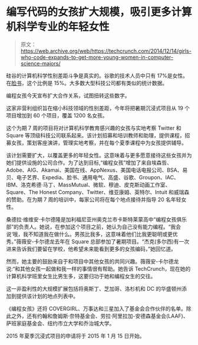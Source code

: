 # 编写代码的女孩扩大规模，吸引更多计算机科学专业的年轻女性 

> 原文：<https://web.archive.org/web/https://techcrunch.com/2014/12/14/girls-who-code-expands-to-get-more-young-women-in-computer-science-majors/>

硅谷的计算机科学性别差距斗争是真实的。谷歌的技术人员中只有 17%是女性。在[脸书](https://web.archive.org/web/20221210063523/http://newsroom.fb.com/news/2014/06/building-a-more-diverse-facebook/)，这个比例是 15%。大多数大型科技公司都有类似的统计数据。

编程女孩今天宣布扩大合作关系，试图扭转这些数字。

这家非营利组织旨在缩小科技领域的性别差距，今年将把暑期沉浸式项目从 19 个项目增加到 60 个项目，覆盖 1200 名女孩。

这个为期 7 周的项目将对计算机科学教育感兴趣的女孩与实地考察 Twitter 和 Square 等顶级科技公司联系起来。该计划招募和培训教师和助理，提供课程，招募女孩，策划客座演讲，管理实地考察，并在每个夏季课程中为女孩提供辅导。

该计划需要扩大，以覆盖更多的年轻女性。这意味着与更多愿意接待这些女孩并为她们提供设施的公司合作。为了达到目标,“编程女孩”增加了来自埃森哲、Adobe、AIG、Akamai、美国在线、AppNexus、美国电话电报公司、BSA、易贝、电子艺界、Expedia、脸书、通用电气、高盛、谷歌、Groupon、IAC、IBM、洛克希德·马丁、MassMutual、微软、穆迪、皮克斯动画工作室、Square、The Honest Company、Twitter、维亚康姆、英特尔、Intuit 和威瑞森的赞助。在为期 7 周的培训中，每家公司将在每个地点接待并指导 20 名年轻女性。

桑德拉·维维安·卡尔德隆是加利福尼亚州奥克兰市卡斯特莱蒙高中“编程女孩俱乐部”的负责人。她说，在参加这个项目之前，她认为自己没有能力编程。“我会说‘哦，我不知道我在做什么。男孩比我多，这意味着他们比我更聪明或更优秀。”薇薇安-卡尔德龙去年在 Square 总部参加了暑期项目。“杰克(多尔西)有一次进来告诉我们要留在学校，他希望未来能看到更多的女孩编码，”她回忆道。

然而，她主要的鼓励来自于和项目中其他女孩的共同兴趣。薇薇安-卡尔德龙说:“和其他女孩一起做和我一样的事情很有帮助。她告诉 TechCrunch，现在她的计算机科学班里女生比男生多，这要归功于她和编程女生的交往。

这一非盈利性的大规模扩展包括将奥斯丁、芝加哥、洛杉机和 DC 的华盛顿州添加到提供该计划的地点列表中。

《编程女孩》还将 COVERGIRL、万事达和三星加入了基金会合作伙伴的名单。除此之外，还有约翰和詹姆斯·奈特基金会、劳拉·阿里拉加-安德森基金会(LAAF)、萨班家庭基金会、纽约市立大学和乔治城大学。

2015 年夏季沉浸式项目的申请将于 2015 年 1 月 15 日开始。